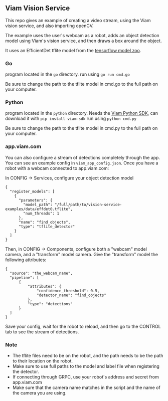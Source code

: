 
## Viam Vision Service

This repo gives an example of creating a video stream, using the Viam vision service, and also importing openCV.

The example uses the user's webcam as a robot, adds an object detection model using Viam's vision service, and then draws a box around the object.

It uses an EfficientDet tflite model from the [tensorflow model zoo](https://github.com/tensorflow/models/blob/master/research/object_detection/g3doc/tf2_detection_zoo.md).

### Go 
program located in the `go` directory. 
run using `go run cmd.go`

Be sure to change the path to the tflite model in cmd.go to the full path on your computer.

### Python
program located in the `python` directory.
Needs the [Viam Python SDK](https://github.com/viamrobotics/viam-python-sdk), can download it with `pip install viam-sdk`
run using `python cmd.py`

Be sure to change the path to the tflite model in cmd.py to the full path on your computer.

### app.viam.com

You can also configure a stream of detections completely through the app. You can see an example config in `viam_app_config.json`.
Once you have a robot with a webcam connected to app.viam.com:

In CONFIG -> Services, configure your object detection model
```
{
  "register_models": [
    {
      "parameters": {
        "model_path": "/full/path/to/vision-service-examples/data/effdet0.tflite",
        "num_threads": 1
      },
      "name": "find_objects",
      "type": "tflite_detector"
    }
  ]
}
```
Then, in CONFIG -> Components, configure both a "webcam" model camera, and a "transform" model camera. 
Give the "transform" model the following attributes:
```
{
  "source": "the_webcam_name",
  "pipeline": [
      {
          "attributes": {
              "confidence_threshold": 0.5,
              "detector_name": "find_objects"
          },
          "type": "detections"
      }
  ]
}
```

Save your config, wait for the robot to reload, and then go to the CONTROL tab to see the stream of detections.

### Note

- The tflite files need to be on the robot, and the path needs to be the path to their location on the robot.  
- Make sure to use full paths to the model and label file when registering the detector.
- If connecting through GRPC, use your robot's address and secret from app.viam.com
- Make sure that the camera name matches in the script and the name of the camera you are using.


